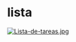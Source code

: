 # lista
[![Lista-de-tareas.jpg](https://i.postimg.cc/dtWWj3yK/Lista-de-tareas.jpg)](https://postimg.cc/3dvCKK1L)

